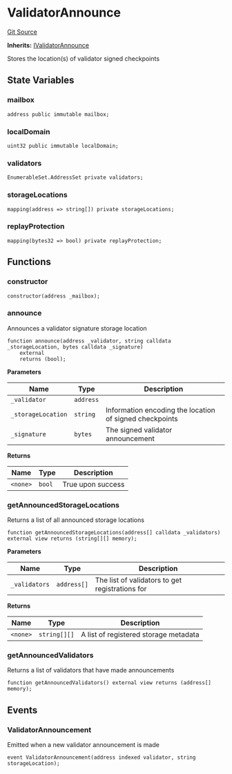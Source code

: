 # ValidatorAnnounce
[Git Source](https://github.com/hyperlane-xyz/hyperlane-monorepo/blob/60f321f452052881dce4e22999022e11fc117456/contracts/ValidatorAnnounce.sol)

**Inherits:**
[IValidatorAnnounce](/contracts/interfaces/IValidatorAnnounce.sol/interface.IValidatorAnnounce.md)

Stores the location(s) of validator signed checkpoints


## State Variables
### mailbox

```solidity
address public immutable mailbox;
```


### localDomain

```solidity
uint32 public immutable localDomain;
```


### validators

```solidity
EnumerableSet.AddressSet private validators;
```


### storageLocations

```solidity
mapping(address => string[]) private storageLocations;
```


### replayProtection

```solidity
mapping(bytes32 => bool) private replayProtection;
```


## Functions
### constructor


```solidity
constructor(address _mailbox);
```

### announce

Announces a validator signature storage location


```solidity
function announce(address _validator, string calldata _storageLocation, bytes calldata _signature)
    external
    returns (bool);
```
**Parameters**

|Name|Type|Description|
|----|----|-----------|
|`_validator`|`address`||
|`_storageLocation`|`string`|Information encoding the location of signed checkpoints|
|`_signature`|`bytes`|The signed validator announcement|

**Returns**

|Name|Type|Description|
|----|----|-----------|
|`<none>`|`bool`|True upon success|


### getAnnouncedStorageLocations

Returns a list of all announced storage locations


```solidity
function getAnnouncedStorageLocations(address[] calldata _validators) external view returns (string[][] memory);
```
**Parameters**

|Name|Type|Description|
|----|----|-----------|
|`_validators`|`address[]`|The list of validators to get registrations for|

**Returns**

|Name|Type|Description|
|----|----|-----------|
|`<none>`|`string[][]`|A list of registered storage metadata|


### getAnnouncedValidators

Returns a list of validators that have made announcements


```solidity
function getAnnouncedValidators() external view returns (address[] memory);
```

## Events
### ValidatorAnnouncement
Emitted when a new validator announcement is made


```solidity
event ValidatorAnnouncement(address indexed validator, string storageLocation);
```

